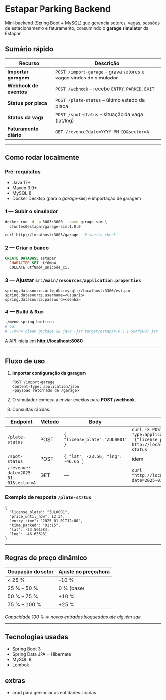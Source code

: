 # Estapar Parking Backend

Mini‑backend (Spring Boot + MySQL) que gerencia setores, vagas, sessões de estacionamento e faturamento, consumindo o **garage simulator** da Estapar.

## Sumário rápido

| Recurso                | Descrição                                                         |
| ---------------------- | ----------------------------------------------------------------- |
| **Importar garagem**   | `POST /import-garage` – grava setores e vagas vindos do simulador |
| **Webhook de eventos** | `POST /webhook` – recebe `ENTRY`, `PARKED`, `EXIT`                |
| **Status por placa**   | `POST /plate-status` – último estado da placa                     |
| **Status da vaga**     | `POST /spot-status` – situação da vaga (lat/lng)                  |
| **Faturamento diário** | `GET /revenue?date=YYYY-MM-DD&sector=A`                           |

---

## Como rodar localmente

### Pré‑requisitos

- Java 17+
- Maven 3.9+
- MySQL 8 
- Docker Desktop (para o *garage‑sim*) e importação de garagem

### 1 — Subir o simulador

```bash
docker run -d -p 3003:3000 --name garage-sim \
  cfontes0estapar/garage-sim:1.0.0

curl http://localhost:3003/garage   # sanity‑check
```

### 2 — Criar o banco

```sql
CREATE DATABASE estapar
  CHARACTER SET utf8mb4
  COLLATE utf8mb4_unicode_ci;
```

### 3 — Ajustar `src/main/resources/application.properties`

```properties
spring.datasource.url=jdbc:mysql://localhost:3306/estapar
spring.datasource.username=<usuario>
spring.datasource.password=<senha>
```

### 4 — Build & Run

```bash
./mvnw spring-boot:run
# ou:
# ./mvnw clean package && java -jar target/estapar-0.0.1-SNAPSHOT.jar
```

A API inicia em [**http://localhost:8080**](http://localhost:8080).

---

## Fluxo de uso

1. **Importar configuração da garagem**

   ```http
   POST /import-garage
   Content-Type: application/json
   <payload retornado de /garage>
   ```

2. O simulador começa a enviar eventos para **POST /webhook**.

3. Consultas rápidas:

| Endpoint                            | Método | Body                               | Exemplo                                                                                                               |
| ----------------------------------- | ------ | ---------------------------------- | --------------------------------------------------------------------------------------------------------------------- |
| `/plate-status`                     | POST   | `{ "license_plate":"ZUL0001" }`    | `curl -X POST -H "Content-Type:application/json" -d '{"license_plate":"ZUL0001"}' http://localhost:8080/plate-status` |
| `/spot-status`                      | POST   | `{ "lat": -23.56, "lng": -46.65 }` | idem                                                                                                                  |
| `/revenue?date=2025-01-01&sector=A` | GET    | —                                  | `curl "http://localhost:8080/revenue?date=2025-01-01&sector=A"`                                                       |

### Exemplo de resposta `/plate-status`

```jsonc
{
  "license_plate": "ZUL0001",
  "price_until_now": 12.34,
  "entry_time": "2025-01-01T12:00",
  "time_parked": "01:15",
  "lat": -23.561684,
  "lng": -46.655981
}
```

---

## Regras de preço dinâmico

| Ocupação do setor | Ajuste no preço/hora |
| ----------------- | -------------------- |
| < 25 %            | –10 %                |
| 25 % – 50 %       | 0 % (base)           |
| 50 % – 75 %       | +10 %                |
| 75 % – 100 %      | +25 %                |

*Capacidade 100 % ⇒ novas entradas bloqueadas até alguém sair.*

---

## Tecnologias usadas

- Spring Boot 3
- Spring Data JPA + Hibernate
- MySQL 8
- Lombok

## extras
- crud para gerenciar as entidades criadas
